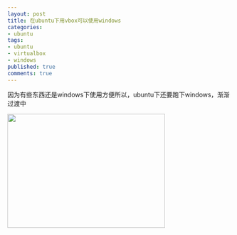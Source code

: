 ```yaml
---
layout: post
title: 在ubuntu下用vbox可以使用windows
categories:
- ubuntu
tags:
- ubuntu
- virtualbox
- windows
published: true
comments: true
---
```

<p> 因为有些东西还是windows下使用方便所以，ubuntu下还要跑下windows，渐渐过渡中</p>

<p><img src="/image.axd?picture=Screenshot.png" style="width: 354px; height: 257px" height="257" width="354" /></p>
